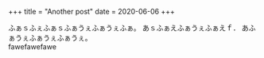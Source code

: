 +++
title = "Another post"
date = 2020-06-06
+++

ふぁｓふぇふぁｓふぁうぇふぁうぇふぁ。
あｓふぁえふぁうぇふぁえｆ．
あふぁうぇふぁうぇふぁうぇ。  
fawefawefawe
